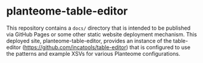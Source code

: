 # planteome-table-editor

This repository contains a `docs/` directory that is intended to be published via GitHub Pages or some other static website deployment mechanism. This deployed site, planteome-table-editor, provides an instance of the table-editor (https://github.com/incatools/table-editor) that is configured to use the patterns and example XSVs for various Planteome configurations.

